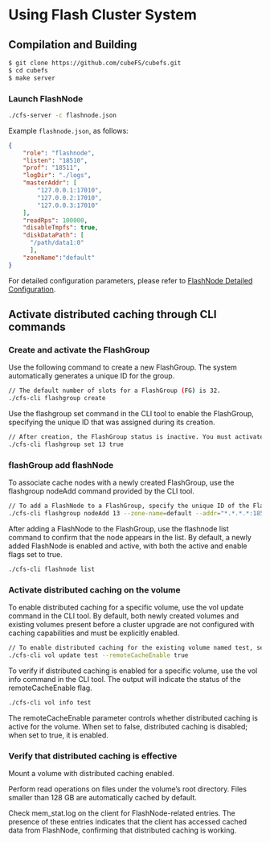 # Using Flash Cluster System

## Compilation and Building

``` bash
$ git clone https://github.com/cubeFS/cubefs.git
$ cd cubefs
$ make server
```

### Launch FlashNode

``` bash
./cfs-server -c flashnode.json
```

Example `flashnode.json`, as follows:

``` json
{
    "role": "flashnode",
    "listen": "18510",
    "prof": "18511",
    "logDir": "./logs",
    "masterAddr": [
        "127.0.0.1:17010",
        "127.0.0.2:17010",
        "127.0.0.3:17010"
    ],
    "readRps": 100000,
    "disableTmpfs": true,
    "diskDataPath": [
      "/path/data1:0"
      ],
    "zoneName":"default"
}
```

For detailed configuration parameters, please refer to [FlashNode Detailed Configuration](../ops/configs/flashnode.md).

## Activate distributed caching through CLI commands

### Create and activate the FlashGroup

Use the following command to create a new FlashGroup. The system automatically generates a unique ID for the group.

```bash
// The default number of slots for a FlashGroup (FG) is 32.
./cfs-cli flashgroup create 
```

Use the flashgroup set command in the CLI tool to enable the FlashGroup, specifying the unique ID that was assigned during its creation.

```bash
// After creation, the FlashGroup status is inactive. You must activate it explicitly.
./cfs-cli flashgroup set 13 true
```

### flashGroup add flashNode

To associate cache nodes with a newly created FlashGroup, use the flashgroup nodeAdd command provided by the CLI tool.

```bash
// To add a FlashNode to a FlashGroup, specify the unique ID of the FlashGroup and the identifier of the FlashNode that you want to associate with the group.
./cfs-cli flashgroup nodeAdd 13 --zone-name=default --addr="*.*.*.*:18510"
```

After adding a FlashNode to the FlashGroup, use the flashnode list command to confirm that the node appears in the list. By default, a newly added FlashNode is enabled and active, with both the active and enable flags set to true.

```bash
./cfs-cli flashnode list
```

### Activate distributed caching on the volume

To enable distributed caching for a specific volume, use the vol update command in the CLI tool. By default, both newly created volumes and existing volumes present before a cluster upgrade are not configured with caching capabilities and must be explicitly enabled.

```bash
// To enable distributed caching for the existing volume named test, set the remoteCacheEnable parameter to true.
./cfs-cli vol update test --remoteCacheEnable true
```

To verify if distributed caching is enabled for a specific volume, use the vol info command in the CLI tool. The output will indicate the status of the remoteCacheEnable flag.

```bash
./cfs-cli vol info test
```
The remoteCacheEnable parameter controls whether distributed caching is active for the volume. When set to false, distributed caching is disabled; when set to true, it is enabled.


### Verify that distributed caching is effective

Mount a volume with distributed caching enabled.

Perform read operations on files under the volume’s root directory. Files smaller than 128 GB are automatically cached by default.

Check mem_stat.log on the client for FlashNode-related entries. The presence of these entries indicates that the client has accessed cached data from FlashNode, confirming that distributed caching is working.